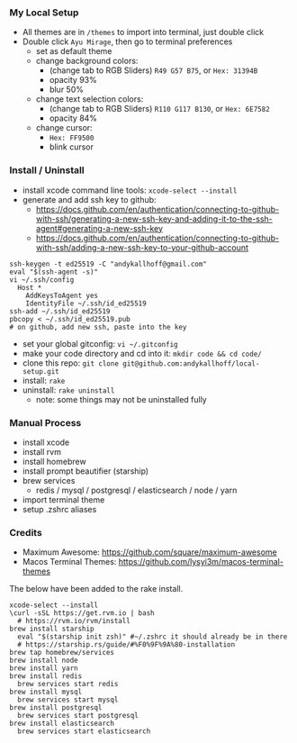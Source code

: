 ### My Local Setup
- All themes are in `/themes` to import into terminal, just double click
- Double click `Ayu Mirage`, then go to terminal preferences
  - set as default theme
  - change background colors:
    - (change tab to RGB Sliders) `R49 G57 B75`, or `Hex: 31394B`
    - opacity 93%
    - blur 50%
  - change text selection colors:
    - (change tab to RGB Sliders) `R110 G117 B130`, or `Hex: 6E7582`
    - opacity 84%
  - change cursor:
    - `Hex: FF9500`
    - blink cursor

### Install / Uninstall
- install xcode command line tools: `xcode-select --install`
- generate and add ssh key to github:
  - https://docs.github.com/en/authentication/connecting-to-github-with-ssh/generating-a-new-ssh-key-and-adding-it-to-the-ssh-agent#generating-a-new-ssh-key
  - https://docs.github.com/en/authentication/connecting-to-github-with-ssh/adding-a-new-ssh-key-to-your-github-account
```
ssh-keygen -t ed25519 -C "andykallhoff@gmail.com"
eval "$(ssh-agent -s)"
vi ~/.ssh/config
  Host *
    AddKeysToAgent yes
    IdentityFile ~/.ssh/id_ed25519
ssh-add ~/.ssh/id_ed25519
pbcopy < ~/.ssh/id_ed25519.pub
# on github, add new ssh, paste into the key
```
- set your global gitconfig: `vi ~/.gitconfig`
- make your code directory and cd into it: `mkdir code && cd code/`
- clone this repo: `git clone git@github.com:andykallhoff/local-setup.git`
- install: `rake`
- uninstall: `rake uninstall`
  - note: some things may not be uninstalled fully

### Manual Process
- install xcode
- install rvm
- install homebrew
- install prompt beautifier (starship)
- brew services
  - redis / mysql / postgresql / elasticsearch / node / yarn
- import terminal theme
- setup .zshrc aliases

### Credits
- Maximum Awesome: https://github.com/square/maximum-awesome
- Macos Terminal Themes: https://github.com/lysyi3m/macos-terminal-themes


The below have been added to the rake install.
```
xcode-select --install
\curl -sSL https://get.rvm.io | bash
  # https://rvm.io/rvm/install
brew install starship
  eval "$(starship init zsh)" #~/.zshrc it should already be in there
  # https://starship.rs/guide/#%F0%9F%9A%80-installation
brew tap homebrew/services
brew install node
brew install yarn
brew install redis
  brew services start redis
brew install mysql
  brew services start mysql
brew install postgresql
  brew services start postgresql
brew install elasticsearch
  brew services start elasticsearch
```
